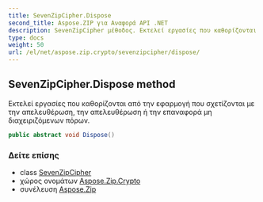 ```yaml
---
title: SevenZipCipher.Dispose
second_title: Aspose.ZIP για Αναφορά API .NET
description: SevenZipCipher μέθοδος. Εκτελεί εργασίες που καθορίζονται από την εφαρμογή που σχετίζονται με την απελευθέρωση την απελευθέρωση ή την επαναφορά μη διαχειριζόμενων πόρων.
type: docs
weight: 50
url: /el/net/aspose.zip.crypto/sevenzipcipher/dispose/
---
```

## SevenZipCipher.Dispose method

Εκτελεί εργασίες που καθορίζονται από την εφαρμογή που σχετίζονται με την απελευθέρωση, την απελευθέρωση ή την επαναφορά μη διαχειριζόμενων πόρων.

```csharp
public abstract void Dispose()
```

### Δείτε επίσης

* class [SevenZipCipher](../)
* χώρος ονομάτων [Aspose.Zip.Crypto](../../sevenzipcipher/)
* συνέλευση [Aspose.Zip](../../../)


